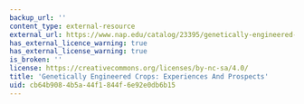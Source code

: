 ```yaml
---
backup_url: ''
content_type: external-resource
external_url: https://www.nap.edu/catalog/23395/genetically-engineered-crops-experiences-and-prospects
has_external_licence_warning: true
has_external_license_warning: true
is_broken: ''
license: https://creativecommons.org/licenses/by-nc-sa/4.0/
title: 'Genetically Engineered Crops: Experiences And Prospects'
uid: cb64b908-4b5a-44f1-844f-6e92e0db6b15
---
```

